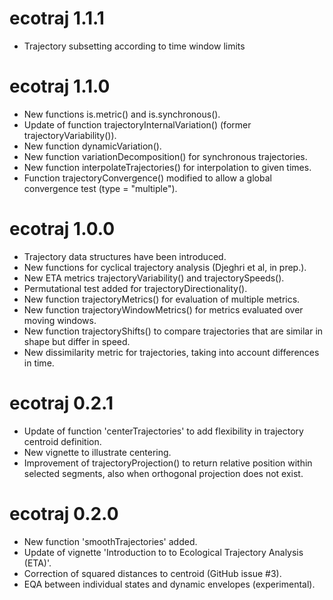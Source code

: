 # ecotraj 1.1.1
* Trajectory subsetting according to time window limits

# ecotraj 1.1.0
* New functions is.metric() and is.synchronous().
* Update of function trajectoryInternalVariation() (former trajectoryVariability()).
* New function dynamicVariation().
* New function variationDecomposition() for synchronous trajectories.
* New function interpolateTrajectories() for interpolation to given times.
* Function trajectoryConvergence() modified to allow a global convergence test (type = "multiple").

# ecotraj 1.0.0
* Trajectory data structures have been introduced.
* New functions for cyclical trajectory analysis (Djeghri et al, in prep.).
* New ETA metrics trajectoryVariability() and trajectorySpeeds().
* Permutational test added for trajectoryDirectionality().
* New function trajectoryMetrics() for evaluation of multiple metrics.
* New function trajectoryWindowMetrics() for metrics evaluated over moving windows.
* New function trajectoryShifts() to compare trajectories that are similar in shape but differ in speed.
* New dissimilarity metric for trajectories, taking into account differences in time.

# ecotraj 0.2.1
* Update of function 'centerTrajectories' to add flexibility in trajectory centroid definition.
* New vignette to illustrate centering.
* Improvement of trajectoryProjection() to return relative position within selected segments, also when orthogonal projection does not exist.

# ecotraj 0.2.0
* New function 'smoothTrajectories' added.
* Update of vignette 'Introduction to to Ecological Trajectory Analysis (ETA)'.
* Correction of squared distances to centroid (GitHub issue #3).
* EQA between individual states and dynamic envelopes (experimental).
